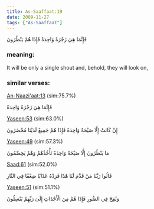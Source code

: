 ```yaml
---
title: As-Saaffaat:19
date: 2009-11-27
tags: ["As-Saaffaat"]
---
```

فَإِنَّمَا هِيَ زَجْرَةٌ وَاحِدَةٌ فَإِذَا هُمْ يَنْظُرُونَ
### meaning: 
It will be only a single shout and, behold, they will look on,
### similar verses: 

[An-Naazi'aat:13](/79/13) (sim:75.7%)

فَإِنَّمَا هِيَ زَجْرَةٌ وَاحِدَةٌ

[Yaseen:53](/36/53) (sim:63.0%)

إِنْ كَانَتْ إِلَّا صَيْحَةً وَاحِدَةً فَإِذَا هُمْ جَمِيعٌ لَدَيْنَا مُحْضَرُونَ

[Yaseen:49](/36/49) (sim:57.3%)

مَا يَنْظُرُونَ إِلَّا صَيْحَةً وَاحِدَةً تَأْخُذُهُمْ وَهُمْ يَخِصِّمُونَ

[Saad:61](/38/61) (sim:52.0%)

قَالُوا رَبَّنَا مَنْ قَدَّمَ لَنَا هَٰذَا فَزِدْهُ عَذَابًا ضِعْفًا فِي النَّارِ

[Yaseen:51](/36/51) (sim:51.1%)

وَنُفِخَ فِي الصُّورِ فَإِذَا هُمْ مِنَ الْأَجْدَاثِ إِلَىٰ رَبِّهِمْ يَنْسِلُونَ

